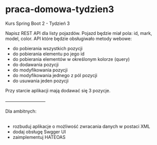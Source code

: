 # praca-domowa-tydzien3
Kurs Spring Boot 2 - Tydzień 3

Napisz REST API dla listy pojazdów. Pojazd będzie miał pola: id, mark, model, color.
API które będzie obsługiwało metody webowe:

<ul>
  <li>do pobierania wszystkich pozycji</li>
  <li>do pobierania elementu po jego id</li>
  <li>do pobierania elementów w określonym kolorze (query)</li>
  <li>do dodawania pozycji</li>
  <li>do modyfikowania pozycji</li>
  <li>do modyfikowania jednego z pól pozycji</li>
  <li>do usuwania jeden pozycji</li>
</ul>
Przy starcie aplikacji mają dodawać się 3 pozycje.<br>
<br>
—————————

Dla ambitnych:<br>
<br>
<ul>
  <li>rozbuduj aplikacje o możliwość zwracania danych w postaci XML</li>
  <li>dodaj obsługę Swgger UI</li>
  <li>zaimplementuj HATEOAS</li>
</ul>
